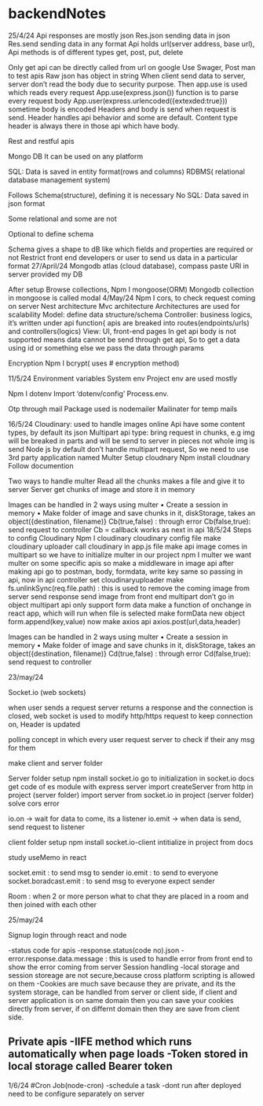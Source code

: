 # backendNotes

25/4/24
Api responses are mostly json
Res.json sending data in json
Res.send sending data in any format
Api holds url(server address, base url), 
Api methods is of different types get, post, put, delete
 
Only get api can be directly called from url on google
Use Swager, Post man to test apis
Raw json has object in string
When client send data to server, server don’t read the body due to security purpose. Then app.use is used which reads every request
App.use(express.json()) function is to parse every request body
App.user(express.urlencoded({extexded:true})) sometime body is encoded
Headers and body is send when request is send. Header handles api behavior and some are default.
Content type header is always there in those api which have body.

Rest and restful apis

Mongo DB
It can be used on any platform

SQL:
Data is saved in entity format(rows and columns)
RDBMS( relational database management system)

Follows Schema(structure), defining it is necessary	No SQL:
Data saved in json format

Some relational and some are not

Optional to define schema

Schema gives a shape to dB like which fields and properties are required or not
Restrict front end developers or user to send us data in a particular format
27/April/24
Mongodb atlas (cloud database), compass paste URI in server provided my DB

After setup
Browse collections, 
Npm I mongoose(ORM)
Mongodb collection in mongoose is called modal
4/May/24
Npm I cors, to check request coming on server
Nest architecture
Mvc architecture
Architectures are used for scalability
Model: define data structure/schema
Controller: business logics, it’s written under api function{ apis are breaked into routes(endpoints/urls) and controllers(logics)
View: UI, front-end pages
In get api body is not supported means data cannot be send through get api, So to get a data using id or something else we pass the data through params

Encryption
Npm I bcrypt( uses # encryption method)


11/5/24
Environment variables
System env
Project env are used mostly

Npm I dotenv
Import ‘dotenv/config’
Process.env.<name of variable>

Otp through mail
Package used is nodemailer
Mailinater for temp mails

16/5/24
Cloudinary: used to handle images online
Api have some content types, by default its json
Multipart api type: bring request in chunks, e.g img will be breaked in parts and will be send to server in pieces not whole img is send
Node js by default don’t handle multipart request, So we need to use 3rd party application named Multer
Setup cloudnary
Npm install cloudnary
Follow documention

Two ways to handle multer
Read all the chunks makes a file and give it to server
Server get chunks of image and store it in memory


Images can be handled in 2 ways using multer
•	Create a session in memory
•	Make folder of image and save chunks in it, diskStorage, takes an object({destination, filename)}
Cb(true,false) : through error
Cb(false,true): send request to controller
Cb = callback works as next in api
18/5/24
Steps to config Cloudinary
Npm I cloudinary
cloudinary config file
make cloudinary uploader
call cloudinary in app.js file
make api
image comes in multipart so we have to initialize multer in our project
npm I multer
we want multer on some specific apis
so make a middleware in image api
after making api go to postman, body, formdata, write key same so passing in api, 
now in api controller
set cloudinaryuploader
make fs.unlinkSync(req.file.path) : this is used to remove the coming image from server
send response
send image from front end
multipart don’t go in object
multipart api only support form data
make a function of onchange in react app, which will run when file is selected
make formData new object 
form.append(key,value)
now make axios api
axios.post(url,data,header)




Images can be handled in 2 ways using multer
•	Create a session in memory
•	Make folder of image and save chunks in it, diskStorage, takes an object({destination, filename)}
Cd(true,false) : through error
Cd(false,true): send request to controller

23/may/24

Socket.io (web sockets)

when user sends a request server returns a response and the connection is closed,
web socket is used to modify http/https request to keep connection on, Header is updated 

polling concept in which every user request server to check if their any msg for them

make client and server folder

Server folder setup
npm install socket.io
go to initialization in socket.io docs
get code of es module with express server
import createServer from http in project (server folder)
import server from socket.io in project (server folder)
solve cors error 

io.on -> wait for data to come, its a listener
io.emit -> when data is send, send request to listener

client folder setup
npm install socket.io-client
intitialize in project from docs

study useMemo in react 

socket.emit : to send msg to sender
io.emit : to send to everyone
socket.boradcast.emit : to send msg to everyone expect sender

Room : when 2 or more person what to chat they are placed in a room and then joined with each other

25/may/24

Signup login through react and node

-status code for apis
-response.status(code no).json
-error.response.data.message : this is used to handle error from front end to show the error coming from server
Session handling
-local storage and session storeage are not secure,because cross platform scripting is allowed on them
-Cookies are much save because they are private, and its the system storage, can be handled from server or client side, if client and server application is on same domain then you can save your cookies directly from server, if on differnt domain then they are save from client side.

Private apis
-IIFE method which runs automatically when page loads
-Token stored in local storage called Bearer token 
-

1/6/24
#Cron Job(node-cron)
-schedule a task
-dont run after deployed need to be configure separately on server



